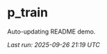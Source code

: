 # p_train

Auto-updating README demo.

<!--START_SECTION:status-->
_Last run: 2025-09-26 21:19 UTC_
<!--END_SECTION:status-->










































































































































































































































































































































































































































































































































































































































































































































































































